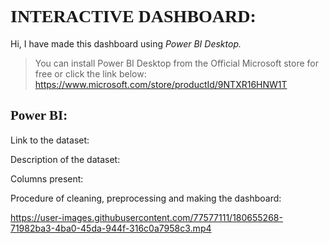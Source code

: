 # <span style="font-family: 'Segoe Print';">**INTERACTIVE DASHBOARD:**

Hi, I have made this dashboard using *Power BI Desktop.*

> You can install Power BI Desktop from the Official Microsoft store for free or click the link below:
https://www.microsoft.com/store/productId/9NTXR16HNW1T

##  <span style="font-family: 'Segoe Print';">**Power BI:**


Link to the dataset:




Description of the dataset:

Columns present:


Procedure of cleaning, preprocessing and making the dashboard:

https://user-images.githubusercontent.com/77577111/180655268-71982ba3-4ba0-45da-944f-316c0a7958c3.mp4
